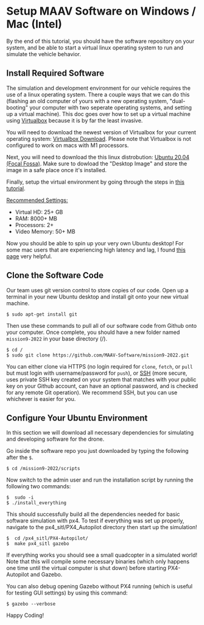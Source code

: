 # Setup MAAV Software on Windows / Mac (Intel)

By the end of this tutorial, you should have the software repository on your system, and be able to start a virtual linux operating system to run and simulate the vehicle behavior.

## Install Required Software

The simulation and development environment for our vehicle requires the use of a linux operating system. There a couple ways that we can do this (flashing an old computer of yours with a new operating system, "dual-booting" your computer with two seperate operating systems, and setting up a virtual machine). This doc goes over how to set up a virtual machine using [Virtualbox](https://www.virtualbox.org/) because it is by far the least invasive.

You will need to download the newest version of Virtualbox for your current operating system: [Virtualbox Download](https://www.virtualbox.org/wiki/Downloads). Please note that Virtualbox is not configured to work on macs with M1 processors.

Next, you will need to download the this linux distrobution: [Ubuntu 20.04 (Focal Fossa)](https://releases.ubuntu.com/20.04/). Make sure to dowload the "Desktop Image" and store the image in a safe place once it's installed. 

Finally, setup the virtual environment by going through the steps in [this tutorial](https://medium.com/tech-lounge/how-to-install-ubuntu-on-mac-using-virtualbox-3a26515aa869).

<ins>Recommended Settings:</ins>
- Virtual HD: 25+ GB 
- RAM: 8000+ MB
- Processors: 2+
- Video Memory: 50+ MB

Now you should be able to spin up your very own Ubuntu desktop! For some mac users that are experiencing high latency and lag, I found [this page](https://mkyong.com/mac/virtualbox-running-slow-and-lag-on-macos-macbook-pro/) very helpful.


## Clone the Software Code
Our team uses git version control to store copies of our code. Open up a terminal in your new Ubuntu desktop and install git onto your new virtual machine.
```
$ sudo apt-get install git
```
Then use these commands to pull all of our software code from Github onto your computer. Once complete, you should have a new folder named `mission9-2022` in your base directory (/).

```
$ cd /
$ sudo git clone https://github.com/MAAV-Software/mission9-2022.git
```
You can either clone via HTTPS (no login required for `clone`, `fetch`, or `pull` but must login with username/password for `push`), or [SSH](https://docs.github.com/en/github/authenticating-to-github/connecting-to-github-with-ssh/generating-a-new-ssh-key-and-adding-it-to-the-ssh-agent) (more secure, uses private SSH key created on your system that matches with your public key on your Github account, can have an optional password, and is checked for any remote Git operation). We recommend SSH, but you can use whichever is easier for you.

## Configure Your Ubuntu Environment
In this section we will download all necessary dependencies for simulating and developing software for the drone.

Go inside the software repo you just downloaded by typing the following after the `$`.
```
$ cd /mission9-2022/scripts
```

Now switch to the admin user and run the installation script by running the following two commands:
```
$  sudo -i
$ ./install_everything
```

This should successfully build all the dependencies needed for basic software simulation with px4. To test if everything was set up properly, navigate to the px4_sitl/PX4_Autopilot directory then start up the simulation!
```
$  cd /px4_sitl/PX4-Autopilot/
$  make px4_sitl gazebo
```
If everything works you should see a small quadcopter in a simulated world! Note that this will compile some necessary binaries (which only happens one time until the virtual computer is shut down) before starting PX4-Autopilot and Gazebo.

You can also debug opening Gazebo without PX4 running (which is useful for testing GUI settings) by using this command:
```
$ gazebo --verbose
```

Happy Coding!

